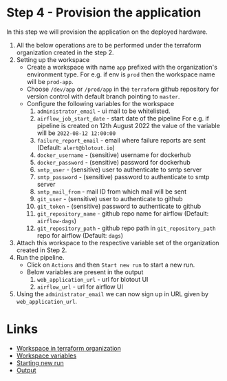 # Step 4 - Provision the application

In this step we will provision the application on the deployed hardware.

1. All the below operations are to be performed under the terraform organization created in the step 2.
2. Setting up the workspace
    - Create a workspace with name `app` prefixed with the organization's environment type. For e.g. if env is `prod` then the workspace name will be `prod-app`.
    - Choose `/dev/app` or `/prod/app` in the `terraform` github repository for version control with default branch pointing to `master`.
    - Configure the following variables for the workspace
        1. `administrator_email` - ui mail to be whitelisted.
        2. `airflow_job_start_date` - start date of the pipeline For e.g. if pipeline is created on 12th August 2022 the value of the variable will be `2022-08-12 12:00:00` 
        3. `failure_report_email` - email where failure reports are sent (Default: `alert@blotout.io`)
        4. `docker_username` - (sensitive) username for dockerhub 
        5. `docker_password` - (sensitive) password for dockerhub 
        6. `smtp_user` - (sensitive) user to authenticate to smtp server
        7. `smtp_password` - (sensitive) password to authenticate to smtp server
        8. `smtp_mail_from` - mail ID from which mail will be sent
        9. `git_user` - (sensitive) user to authenticate to github
        10. `git_token` - (sensitive) password to authenticate to github
        11. `git_repository_name` - github repo name for airflow (Default: `airflow-dags`)
        12. `git_repository_path` - github repo path in `git_repository_path` repo for airflow (Default: `dags`) 
3. Attach this workspace to the respective variable set of the organization created in Step 2.
4. Run the pipeline.
    - Click on `Actions` and then `Start new run` to start a new run.
    - Below variables are present in the output
        1. `web_application_url` - url for blotout UI
        2. `airflow_url` - url for airflow UI
5. Using the `administrator_email` we can now sign up in URL given by `web_application_url`.

# Links
- [Workspace in terraform organization](../terraform/workspace.md)
- [Workspace variables](../terraform/workspace_variables.md)
- [Starting new run](../terraform/action.md#starting-new-run)
- [Output](../terraform/action.md#output)